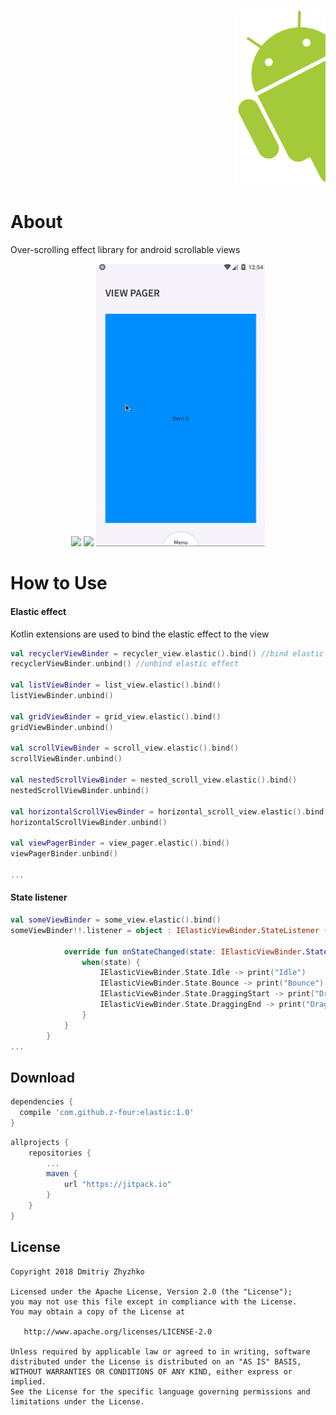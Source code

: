 <p align="right"> 
  <img height="280px" src="/images/logo.png">
</p>


# About
Over-scrolling effect library for android scrollable views


<p align="center">
  <img width="270" src="/images/gif_list.gif">
  <img width="270" src="/images/gif_rec.gif">
   <img width="270" src="/images/gif_grid.gif">
</p>

# How to Use
#### Elastic effect
Kotlin extensions are used to bind the elastic effect to the view 

```kotlin
val recyclerViewBinder = recycler_view.elastic().bind() //bind elastic effect to the view
recyclerViewBinder.unbind() //unbind elastic effect

val listViewBinder = list_view.elastic().bind()
listViewBinder.unbind()

val gridViewBinder = grid_view.elastic().bind()
gridViewBinder.unbind()

val scrollViewBinder = scroll_view.elastic().bind()
scrollViewBinder.unbind()

val nestedScrollViewBinder = nested_scroll_view.elastic().bind()
nestedScrollViewBinder.unbind()

val horizontalScrollViewBinder = horizontal_scroll_view.elastic().bind()
horizontalScrollViewBinder.unbind()

val viewPagerBinder = view_pager.elastic().bind()
viewPagerBinder.unbind()

...
```
#### State listener

```kotlin
val someViewBinder = some_view.elastic().bind()
someViewBinder!!.listener = object : IElasticViewBinder.StateListener {

            override fun onStateChanged(state: IElasticViewBinder.State) {
                when(state) {
                    IElasticViewBinder.State.Idle -> print("Idle")
                    IElasticViewBinder.State.Bounce -> print("Bounce")
                    IElasticViewBinder.State.DraggingStart -> print("DraggingStart")
                    IElasticViewBinder.State.DraggingEnd -> print("DraggingEnd")
                }
            }
        } 
...
```

Download
--------

```groovy
dependencies {
  compile 'com.github.z-four:elastic:1.0'
}
```

```groovy
allprojects {
    repositories {
        ...
        maven {
            url "https://jitpack.io"
        }
    }
}
```
License
-------

    Copyright 2018 Dmitriy Zhyzhko

    Licensed under the Apache License, Version 2.0 (the "License");
    you may not use this file except in compliance with the License.
    You may obtain a copy of the License at

       http://www.apache.org/licenses/LICENSE-2.0

    Unless required by applicable law or agreed to in writing, software
    distributed under the License is distributed on an "AS IS" BASIS,
    WITHOUT WARRANTIES OR CONDITIONS OF ANY KIND, either express or implied.
    See the License for the specific language governing permissions and
    limitations under the License.
